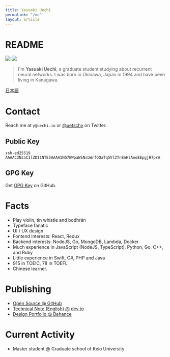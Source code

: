 ```yaml
---
title: Yasuaki Uechi
permalink: "/me"
layout: article
---
```


<style>
img {
  width: auto !important;
}
</style>

# README

![](https://img.shields.io/badge/born-1994-green.svg)
[![](https://img.shields.io/badge/github-active-green.svg)](https://github.com/uetchy)

> I'm **Yasuaki Uechi**, a graduate student studying about recurrent neural networks. I was born in Okinawa, Japan in 1994 and have been living in Kanagawa.

[日本語](/author-ja)

# Contact

Reach me at `y@uechi.io` or [@uetschy](https://twitter.com/uetschy) on Twitter.

## Public Key

```
ssh-ed25519 AAAAC3NzaC1lZDI1NTE5AAAAING7EWpaWSNsbWrfOQaTq5Vl2Tn8nHlAnoEEpgjH7prA
```

## GPG Key

Get [GPG Key](https://github.com/uetchy.gpg) on GitHub.

# Facts

- Play violin, tin whistle and bodhrán
- Typeface fanatic
- UI / UX design
- Fontend interests: React, Redux
- Backend interests: NodeJS, Go, MongoDB, Lambda, Docker
- Much experience in JavaScript (NodeJS, TypeScript), Python, Go, C++, and Ruby
- Little experience in Swift, C#, PHP and Java
- 915 in TOEIC, 78 in TOEFL
- Chinese learner.

# Publishing

- [Open Source @ GitHub](https://github.com/uetchy)
- [Technical Note (English) @ dev.to](https://dev.to/uetchy)
- [Design Portfolio @ Behance](https://www.behance.net/uechi)

# Current Activity

- Master student @ Graduate school of Keio University
